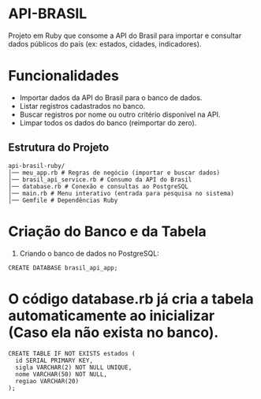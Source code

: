 # API-BRASIL

Projeto em Ruby que consome a API do Brasil para importar e consultar dados públicos do país (ex: estados, cidades, indicadores).

# Funcionalidades

- Importar dados da API do Brasil para o banco de dados.
- Listar registros cadastrados no banco.
- Buscar registros por nome ou outro critério disponível na API.
- Limpar todos os dados do banco (reimportar do zero).

## Estrutura do Projeto
```
api-brasil-ruby/
│── meu_app.rb # Regras de negócio (importar e buscar dados)
│── brasil_api_service.rb # Consumo da API do Brasil
│── database.rb # Conexão e consultas ao PostgreSQL
│── main.rb # Menu interativo (entrada para pesquisa no sistema)
│── Gemfile # Dependências Ruby
```
# Criação do Banco e da Tabela

1. Criando o banco de dados no PostgreSQL:
```
CREATE DATABASE brasil_api_app;
```

# O código database.rb já cria a tabela automaticamente ao inicializar (Caso ela não exista no banco).
```
CREATE TABLE IF NOT EXISTS estados (
  id SERIAL PRIMARY KEY,
  sigla VARCHAR(2) NOT NULL UNIQUE,
  nome VARCHAR(50) NOT NULL,
  regiao VARCHAR(20)
);
```
